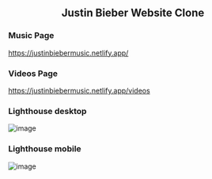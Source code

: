 <h2 align="center">Justin Bieber Website Clone</h2>

### Music Page
https://justinbiebermusic.netlify.app/

### Videos Page
https://justinbiebermusic.netlify.app/videos

### Lighthouse desktop
![image](https://user-images.githubusercontent.com/46378210/146685406-8a6d832d-8094-4929-b9fe-49634dee319f.png)

### Lighthouse mobile
![image](https://user-images.githubusercontent.com/46378210/146685427-c2a79568-cc7c-4241-8b25-b793bee5d474.png)
